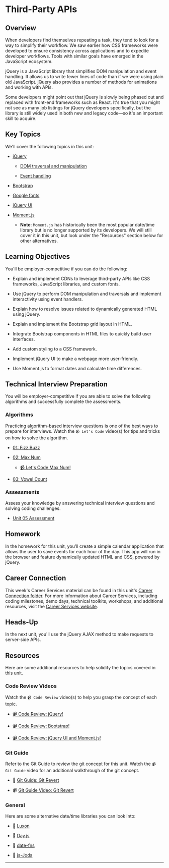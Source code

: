 # Third-Party APIs

## Overview

When developers find themselves repeating a task, they tend to look for a way to simplify their workflow. We saw earlier how CSS frameworks were developed to ensure consistency across applications and to expedite developer workflows. Tools with similar goals have emerged in the JavaScript ecosystem. 

jQuery is a JavaScript library that simplifies DOM manipulation and event handling. It allows us to write fewer lines of code than if we were using plain old JavaScript. jQuery also provides a number of methods for animations and working with APIs.

Some developers might point out that jQuery is slowly being phased out and replaced with front-end frameworks such as React. It's true that you might not see as many job listings for jQuery developers specifically, but the library is still widely used in both new and legacy code&mdash;so it's an important skill to acquire.

## Key Topics

We'll cover the following topics in this unit:

* [jQuery](https://api.jquery.com/)

  * [DOM traversal and manipulation](https://api.jquery.com/category/traversing/)

  * [Event handling](https://api.jquery.com/category/events/)

* [Bootstrap](https://getbootstrap.com)

* [Google fonts](https://fonts.google.com)

* [jQuery UI](https://jqueryui.com/demos/)

* [Moment.js](https://momentjs.com/docs/)

  * **Note**: `Moment.js` has historically been the most popular date/time library but is no longer supported by its developers. We will still cover it in this unit, but look under the "Resources" section below for other alternatives.

## Learning Objectives

You'll be employer-competitive if you can do the following: 

* Explain and implement CDNs to leverage third-party APIs like CSS frameworks, JavaScript libraries, and custom fonts.

* Use jQuery to perform DOM manipulation and traversals and implement interactivity using event handlers.

* Explain how to resolve issues related to dynamically generated HTML using jQuery.

* Explain and implement the Bootstrap grid layout in HTML.

* Integrate Bootstrap components in HTML files to quickly build user interfaces.

* Add custom styling to a CSS framework.

* Implement jQuery UI to make a webpage more user-friendly.

* Use Moment.js to format dates and calculate time differences.

## Technical Interview Preparation

You will be employer-competitive if you are able to solve the following algorithms and successfully complete the assessments.

### Algorithms

Practicing algorithm-based interview questions is one of the best ways to prepare for interviews. Watch the `📹 Let's Code` video(s) for tips and tricks on how to solve the algorithm.

* [01: Fizz Buzz](./03-Algorithms/01-fizz-buzz)

* [02: Max Num](./03-Algorithms/02-max-num)

  * [📹 Let's Code Max Num!](https://2u-20.wistia.com/medias/f9eao2cvjt)

* [03: Vowel Count](./03-Algorithms/03-vowel-count)

### Assessments

Assess your knowledge by answering technical interview questions and solving coding challenges.

* [Unit 05 Assessment](https://forms.gle/c4pv2qUatMXs5rzZA)

## Homework

In the homework for this unit, you'll create a simple calendar application that allows the user to save events for each hour of the day. This app will run in the browser and feature dynamically updated HTML and CSS, powered by jQuery.

## Career Connection

This week's Career Services material can be found in this unit's [Career Connection folder](./04-Career-Connection/README.md). For more information about Career Services, including coding milestones, demo days, technical toolkits, workshops, and additional resources, visit the [Career Services website](https://mycareerspot.org/).

## Heads-Up

In the next unit, you'll use the jQuery AJAX method to make requests to server-side APIs. 

## Resources

Here are some additional resources to help solidify the topics covered in this unit.

### Code Review Videos

Watch the `📹 Code Review` video(s) to help you grasp the concept of each topic.

  * [📹 Code Review: jQuery!](https://2u-20.wistia.com/medias/g63k1z1sb3)

  * [📹 Code Review: Bootstrap!](https://2u-20.wistia.com/medias/e8xteir5a7)

  * [📹 Code Review: jQuery UI and Moment.js!](https://2u-20.wistia.com/medias/5hp2hoodod)

### Git Guide

Refer to the Git Guide to review the git concept for this unit. Watch the `📹 Git Guide` video for an additional walkthrough of the git concept.

  * 📖 [Git Guide: Git Revert](./01-Activities/27-Evr_Git-Revert)

  * 📹 [Git Guide Video: Git Revert](https://2u-20.wistia.com/medias/r60i2dwhrw)

### General

Here are some alternative date/time libraries you can look into:

  * 📖 [Luxon](https://moment.github.io/luxon/)

  * 📖 [Day.js](https://day.js.org/)

  * 📖 [date-fns](https://date-fns.org/)

  * 📖 [js-Joda](https://js-joda.github.io/js-joda/)

- - -

